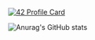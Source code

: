 [![42 Profile Card](https://1337-readme.vercel.app/api/profile?cursus=42cursus&dark=true&login=hboumahd)](https://github.com/mohouyizme/1337-readme)


![Anurag's GitHub stats](https://github-readme-stats.vercel.app/api?username=hixcoder&show_icons=true&theme=tokyonight)

